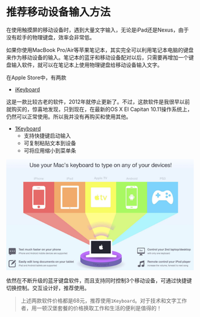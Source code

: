# 推荐移动设备输入方法

在使用触摸屏的移动设备时，遇到大量文字输入，无论是iPad还是Nexus，由于没有趁手的物理键盘，效率会非常低。

如果你使用MacBook Pro/Air等苹果笔记本，其实完全可以利用笔记本电脑的键盘来作为移动设备的输入。笔记本的蓝牙和移动设备配对以后，只需要再增加一个键盘输入软件，就可以在笔记本上使用物理键盘给移动设备输入文字。

在Apple Store中，有两款

* [iKeyboard](https://itunes.apple.com/cn/app/ikeyboard/id441439411?l=en&mt=12)

这是一款比较古老的软件，2012年就停止更新了。不过，这款软件是我很早以前就购买的，惊喜地发现，只到现在，在最新的OS X EI Capitan 10.11操作系统上，仍然可以正常使用。所以我并没有再购买和使用其他。

* [1Keyboard](https://itunes.apple.com/cn/app/1keyboard/id766939888?l=en&mt=12)
	* 支持快捷键启动输入
	* 可复制粘贴文本到设备
	* 可将应用缩小到菜单条
	
![用MacBook键盘在移动设备输入文字](/img/develop/mac/macbook_keyboard_for_mobile.png)

依然在不断升级的蓝牙键盘软件，而且支持同时控制3个移动设备，可通过快捷键切换控制。交互设计好，推荐使用。

> 上述两款软件价格都是68元，推荐使用`1Keyboard`。对于技术和文字工作者，用一顿汉堡套餐的价格换取工作和生活的便利是值得的！
